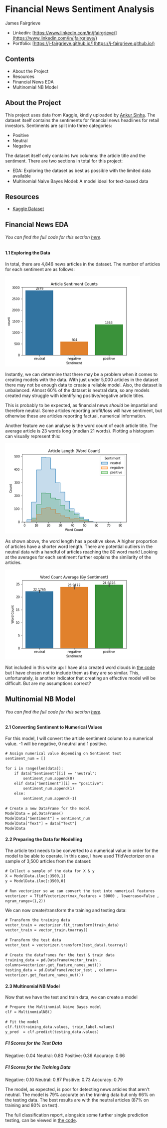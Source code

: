 # Financial News Sentiment Analysis

James Fairgrieve

 - Linkedin: [https://www.linkedin.com/in/jfairgrieve/](https://www.linkedin.com/in/jfairgrieve/)
 - Portfolio: [https://j-fairgrieve.github.io/](https://j-fairgrieve.github.io/)

## Contents
- About the Project
- Resources
- Financial News EDA
- Multinomial NB Model

## About the Project

This project uses data from Kaggle, kindly uploaded by [Ankur Sinha](https://www.kaggle.com/ankurzing). The dataset itself contains the sentiments for financial news headlines for retail investors. Sentiments are split into three categories:

 - Positive
 - Neutral
 - Negative

The dataset itself only contains two columns: the article title and the sentiment. There are two sections in total for this project:

 - EDA: Exploring the dataset as best as possible with the limited data available
 - Multinomial Naive Bayes Model: A model ideal for text-based data

## Resources
 - [Kaggle Dataset](https://www.kaggle.com/datasets/ankurzing/sentiment-analysis-for-financial-news)

## Financial News EDA
###### You can find the full code for this section [here](https://github.com/J-Fairgrieve/Fin-Sentiment-Analysis/blob/main/1%20-%20Financial%20News%20EDA.ipynb).

#### 1.1 Exploring the Data
In total, there are 4,846 news articles in the dataset. The number of articles for each sentiment are as follows:

![Article Sentiment Counts](https://github.com/J-Fairgrieve/Fin-Sentiment-Analysis/blob/main/Images/Article%20Sentiment%20Counts.png?raw=true)

Instantly, we can determine that there may be a problem when it comes to creating models with the data. With just under 5,000 articles in the dataset there may not be enough data to create a reliable model. Also, the dataset is unbalanced. Almost 60% of the dataset is neutral data, so any models created may struggle with identifying positive/negative article titles.

This is probably to be expected, as financial news *should* be impartial and therefore neutral. Some articles reporting profit/loss will have sentiment, but otherwise these are articles reporting factual, numerical information.

Another feature we can analyse is the word count of each article title. The average article is 23 words long (median 21 words). Plotting a histogram can visually represent this:

![Article Word Count Histogram](https://github.com/J-Fairgrieve/Fin-Sentiment-Analysis/blob/main/Images/Article%20Word%20Count%20Length.png?raw=true)

As shown above, the word length has a positive skew. A higher proportion of articles have a shorter word length. There are potential outliers in the neutral data with a handful of articles reaching the 80 word mark! Looking at the averages for each sentiment further explains the similarity of the articles.

![Article Word Count Histogram](https://github.com/J-Fairgrieve/Fin-Sentiment-Analysis/blob/main/Images/Average%20Sentiment%20Word%20Count.png?raw=true)

Not included in this write up: I have also created word clouds in [the code](https://github.com/J-Fairgrieve/Fin-Sentiment-Analysis/blob/main/1%20-%20Financial%20News%20EDA.ipynb) but I have chosen not to include them as they are so similar. This, unfortunately, is another indicator that creating an effective model will be difficult. But are my assumptions correct?

## Multinomial NB Model
###### You can find the full code for this section [here](https://github.com/J-Fairgrieve/Fin-Sentiment-Analysis/blob/main/2%20-%20Multinomial%20Naive%20Bayes%20Model.ipynb).

#### 2.1 Converting Sentiment to Numerical Values
For this model, I will convert the article sentiment column to a numerical value. -1 will be negative, 0 neutral and 1 positive.

~~~
# Assign numerical value depending on Sentiment text
sentiment_num = []

for i in range(len(data)):
    if data["Sentiment"][i] == "neutral":
        sentiment_num.append(0)
    elif data["Sentiment"][i] == "positive":
        sentiment_num.append(1)
    else:
        sentiment_num.append(-1)

# Create a new DataFrame for the model
ModelData = pd.DataFrame()
ModelData["Sentiment"] = sentiment_num
ModelData["Text"] = data["Text"]
ModelData
~~~

#### 2.2 Preparing the Data for Modelling
The article text needs to be converted to a numerical value in order for the model to be able to operate. In this case, I have used TfidVectorizer on a sample of 3,500 articles from the dataset:

~~~
# Collect a sample of the data for X & y
X = ModelData.iloc[:3500,1]
y = ModelData.iloc[:3500,0]

# Run vectorizer so we can convert the text into numerical features
vectorizer = TfidfVectorizer(max_features = 50000 , lowercase=False , ngram_range=(1,2))
~~~

We can now create/transform the training and testing data:

~~~
# Transform the training data
vector_train = vectorizer.fit_transform(train_data)
vector_train = vector_train.toarray()

# Transform the test data
vector_test = vectorizer.transform(test_data).toarray()

# Create the dataframes for the test & train data
training_data = pd.DataFrame(vector_train , columns=vectorizer.get_feature_names_out())
testing_data = pd.DataFrame(vector_test , columns= vectorizer.get_feature_names_out())
~~~

#### 2.3 Multinomial NB Model
Now that we have the test and train data, we can create a model

~~~
# Prepare the Multinomial Naive Bayes model
clf = MultinomialNB()

# Fit the model
clf.fit(training_data.values, train_label.values)
y_pred  = clf.predict(testing_data.values)
~~~

##### F1 Scores for the Test Data
Negative: 0.04
Neutral: 0.80
Positive: 0.36
Accuracy: 0.66

##### F1 Scores for the Training Data
Negative: 0.10
Neutral: 0.87
Positive: 0.73
Accuracy: 0.79

The model, as expected, is poor for detecting news articles that aren't neutral. The model is 79% accurate on the training data but only 66% on the testing data. The best results are with the neutral articles (87% on training and 80% on test).

The full classification report, alongside some further single prediction testing, can be viewed in [the code](https://github.com/J-Fairgrieve/Fin-Sentiment-Analysis/blob/main/2%20-%20Multinomial%20Naive%20Bayes%20Model.ipynb).